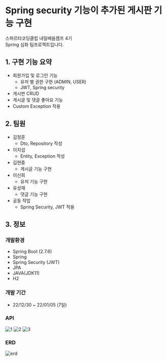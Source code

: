 # Spring security 기능이 추가된 게시판 기능 구현
스파르타코딩클럽 내일배움캠프 4기  
Spring 심화 팀프로젝트입니다.

## 1. 구현 기능 요약
- 회원가입 및 로그인 기능
    - 유저 별 권한 구현 (ADMIN, USER)
    - JWT, Spring security
- 게시판 CRUD
- 게시글 및 댓글 좋아요 기능
- Custom Exception 적용

## 2. 팀원
- 김정훈
    - Dto, Repository 작성
- 이지섭
    - Entity, Exception 작성
- 김현중
    - 게시글 기능 구현
- 이신희
    - 유저 기능 구현
- 유성재
    - 댓글 기능 구현
- 공동 작업
    - Spring Security, JWT 적용

## 3. 정보
### 개발환경
- Spring Boot (2.7.6)
- Spring
- Spring Security (JWT)
- JPA
- JAVA(JDK11)
- H2

### 개발 기간
- 22/12/30 ~ 22/01/05 (7일)

### API
![1](https://user-images.githubusercontent.com/42302401/210954096-9f1a2fdf-e67c-4a7a-8075-3d8be8f2b564.png)
![2](https://user-images.githubusercontent.com/42302401/210954109-3ae2073b-e9aa-49c0-afd5-394bad80740b.png)
![3](https://user-images.githubusercontent.com/42302401/210954120-73dfdc73-6e95-4e05-89a1-cdb9c0535108.png)

### ERD
![erd](https://user-images.githubusercontent.com/42302401/210953413-e681e5c6-9735-4452-bf95-102e89f3bb36.png)


